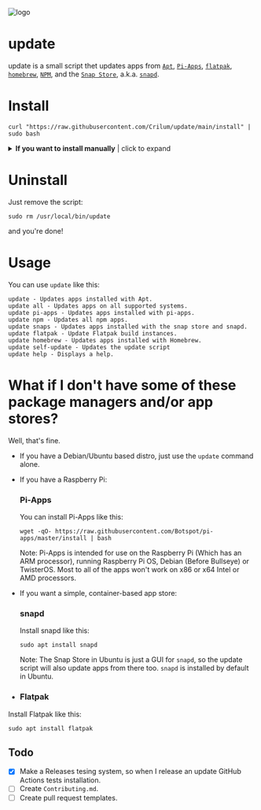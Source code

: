 ![logo](https://github.com/Crilum/update/blob/main/Imgs/update_simple-100x100.png)
# update
update is a small script thet updates apps from [`Apt`](https://en.wikipedia.org/wiki/APT_(software)),  [`Pi-Apps`](https://github.com/Botspot/pi-apps),     [`flatpak`](https://www.flatpak.org/), [`homebrew`](https://brew.sh), [`NPM`](https://npmjs.com), and the [`Snap Store`](https://snapcraft.io/), a.k.a. [`snapd`](https://snapcraft.io).




# Install
```
curl "https://raw.githubusercontent.com/Crilum/update/main/install" | sudo bash
```


 <details> 
 <summary><b>If you want to install manually</b> | click to expand</summary>

 <br>

 Clone the repository:
```
git clone https://github.com/Crilum/update/
```

Or, if you have GitHub CLI:
```
gh repo clone Crilum/update/
```

Copy the Update Script to `/usr/local/bin/`:
```
cd update && sudo cp update /usr/local/bin/update
```

Make it executable:
```
sudo chmod +x /usr/local/bin/update
```

Remove the cloned repository (This is optional):
```
rm /path/to/update
```

</details>
 
 


# Uninstall
Just remove the script:

```
sudo rm /usr/local/bin/update
```

and you're done!


# Usage
You can use `update` like this:
```
update - Updates apps installed with Apt.
update all - Updates apps on all supported systems.
update pi-apps - Updates apps installed with pi-apps.
update npm - Updates all npm apps.
update snaps - Updates apps installed with the snap store and snapd.
update flatpak - Update Flatpak build instances.
update homebrew - Updates apps installed with Homebrew.
update self-update - Updates the update script
update help - Displays a help.
```

# What if I don't have some of these package managers and/or app stores?
Well, that's fine. 

- If you have a Debian/Ubuntu based distro, just use the `update` command alone.

- If you have a Raspberry Pi:

  ### Pi-Apps
  
  You can install Pi-Apps like this:
 
  ```
  wget -qO- https://raw.githubusercontent.com/Botspot/pi-apps/master/install | bash
  ```
  Note: Pi-Apps is intended for use on the Raspberry Pi (Which has an ARM processor), running Raspberry Pi OS, Debian (Before Bullseye) or TwisterOS. 
  Most to all of the apps won't work on x86 or x64 Intel or AMD processors. 

- If you want a simple, container-based app store:
  ### snapd
  Install snapd like this:
  ```
  sudo apt install snapd
  ```
  
  Note: The Snap Store in Ubuntu is just a GUI for `snapd`, so the update script will also update apps from there too. `snapd` is installed by default in Ubuntu.

- ### Flatpak
Install Flatpak like this:
```
sudo apt install flatpak
```

## Todo

- [x] Make a Releases tesing system, so when I release an update GitHub Actions tests installation.
- [ ] Create `Contributing.md`.
- [ ] Create pull request templates.
